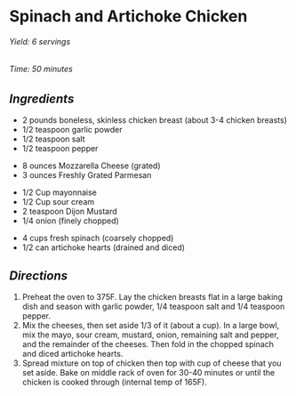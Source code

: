 # Spinach and Artichoke Chicken

######  Yield: 6 servings
######  Time:  50 minutes

##  *Ingredients*
- 2 pounds boneless, skinless chicken breast (about 3-4 chicken breasts)
- 1/2 teaspoon garlic powder
- 1/2 teaspoon salt
- 1/2 teaspoon pepper
<!--  -->
- 8 ounces Mozzarella Cheese (grated)
- 3 ounces Freshly Grated Parmesan
<!--  -->
- 1/2 Cup mayonnaise
- 1/2 Cup sour cream
- 2 teaspoon Dijon Mustard
- 1/4 onion (finely chopped)
<!--  -->
- 4 cups fresh spinach (coarsely chopped)
- 1/2 can artichoke hearts (drained and diced)

##  *Directions*
1. Preheat the oven to 375F. Lay the chicken breasts flat in a large baking dish and season with garlic powder, 1/4 teaspoon salt and 1/4 teaspoon pepper.
2. Mix the cheeses, then set aside 1/3 of it (about a cup). In a large bowl, mix the mayo, sour cream, mustard, onion, remaining salt and pepper, and the remainder of the cheeses. Then fold in the chopped spinach and diced artichoke hearts.
3. Spread mixture on top of chicken then top with cup of cheese that you set aside. Bake on middle rack of oven for 30-40 minutes or until the chicken is cooked through (internal temp of 165F).